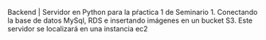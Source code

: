 Backend | Servidor en Python para la pŕactica 1 de Seminario 1.
Conectando la base de datos MySql, RDS e insertando imágenes en un bucket S3.
Este servidor se localizará en una instancia ec2